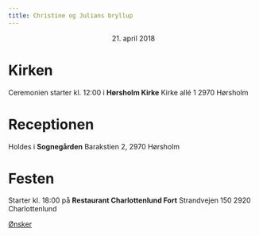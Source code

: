 ```yaml
---
title: Christine og Julians bryllup
---
```

<center>21. april 2018</center>

# Kirken
Ceremonien starter kl. 12:00 i **Hørsholm Kirke**
Kirke allé 1 2970 Hørsholm

# Receptionen
Holdes i **Sognegården** 
Barakstien 2, 2970 Hørsholm

# Festen
Starter kl. 18:00 på **Restaurant Charlottenlund Fort**
Strandvejen 150 2920 Charlottenlund

[Ønsker](ønsker.md)
